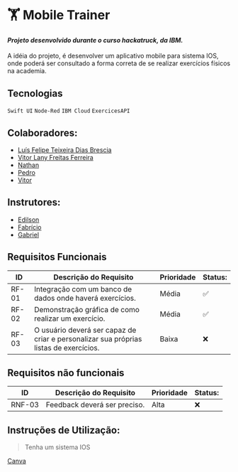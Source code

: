 # :weight_lifting: **Mobile Trainer** 

#### *Projeto desenvolvido durante o curso hackatruck, da IBM.*
A idéia do projeto, é desenvolver um aplicativo mobile para sistema IOS, onde poderá ser consultado a forma correta de se realizar exercícios físicos na academia. 

## **Tecnologias**
`Swift UI` `Node-Red` `IBM Cloud` `ExercicesAPI`

## Colaboradores:

- [Luís Felipe Teixeira Dias Brescia]()
- [Vitor Lany Freitas Ferreira](https://www.linkedin.com/in/vitorlany)
- [Nathan]()
- [Pedro]()
- [Vitor]()

## Instrutores:

- [Edilson]()
- [Fabrício]()
- [Gabriel]()

## Requisitos Funcionais

|ID    | Descrição do Requisito  | Prioridade | Status: |
|------|-----------------------------------------|----|------|
|RF-01| Integração com um banco de dados onde haverá exercícios. | Média | :white_check_mark: |
|RF-02| Demonstração gráfica de como realizar um exercício. | Média | :white_check_mark: |
|RF-03| O usuário deverá ser capaz de criar e personalizar sua próprias listas de exercícios. | Baixa | :x: |

## Requisitos não funcionais
|ID    | Descrição do Requisito  | Prioridade | Status: |
|------|-----------------------------------------|----|------|
|RNF-03| Feedback deverá ser preciso. | Alta | :x: |


## Instruções de Utilização:
> Tenha um sistema IOS <br/>

[Canva]()
